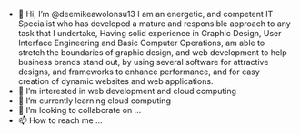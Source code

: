 - 👋 Hi, I’m @deemikeawolonsu13 I am an energetic, and competent IT Specialist who has developed a mature and responsible approach to any task that I undertake, Having solid experience in Graphic Design, User Interface Engineering and Basic Computer Operations, am able to stretch the boundaries of graphic design, and web development to help business brands stand out, by using several software for attractive designs, and frameworks to enhance performance, and for easy creation of dynamic websites and web applications.
- 👀 I’m interested in web development and cloud computing 
- 🌱 I’m currently learning cloud computing 
- 💞️ I’m looking to collaborate on ...
- 📫 How to reach me ...
<!---
deemikeawolonsu13/deemikeawolonsu13 is a ✨ special ✨ repository because its `README.md` (this file) appears on your GitHub profile.
You can click the Preview link to take a look at your changes.
--->
